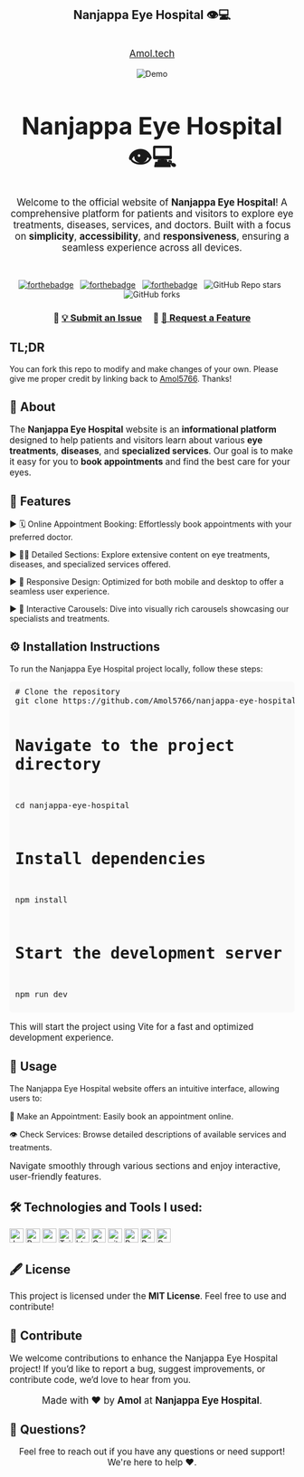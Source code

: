 <h2 align="center">
Nanjappa Eye Hospital 👁️💻</h1>
<p align="center" style="font-size: 1.2em;"><br/>
  <a href="https://eye-hospital-psi.vercel.app/" target="_blank">Amol.tech</a>
</h2>
<div align="center">
  <img alt="Demo" src="./assets/img/home.png" />
</div>


<h1 align="center" style="font-size: 3em;">Nanjappa Eye Hospital 👁️💻</h1>
<p align="center" style="font-size: 1.2em;">
  Welcome to the official website of <strong>Nanjappa Eye Hospital</strong>! A comprehensive platform for patients and visitors to explore eye treatments, diseases, services, and doctors. Built with a focus on <strong>simplicity</strong>, <strong>accessibility</strong>, and <strong>responsiveness</strong>, ensuring a seamless experience across all devices.
</p>

<br/>

<center>

[![forthebadge](https://forthebadge.com/images/badges/built-with-love.svg)](https://forthebadge.com) &nbsp;
[![forthebadge](https://forthebadge.com/images/badges/made-with-javascript.svg)](https://forthebadge.com) &nbsp;
[![forthebadge](https://forthebadge.com/images/badges/open-source.svg)](https://forthebadge.com) &nbsp;
![GitHub Repo stars](https://img.shields.io/github/stars/Amol5766/Eye-hospital?color=red&logo=github&style=for-the-badge) &nbsp;
![GitHub forks](https://img.shields.io/github/forks/Amol5766/Eye-hospital?color=red&logo=github&style=for-the-badge)

</center>

<h3 align="center">
    🔹
    <a href="https://github.com/Amol5766/nanjappa-eye-hospital/issues/new">💡 Submit an Issue</a> &nbsp; &nbsp;
    🔹
    <a href="https://github.com/Amol5766/nanjappa-eye-hospital/pulls">🚀 Request a Feature</a>
</h3>

## TL;DR

You can fork this repo to modify and make changes of your own. Please give me proper credit by linking back to [Amol5766](https://github.com/Amol5766/Eye-hospital). Thanks!

<h2>🏥 About</h2>
<p style="font-size: 1.1em;">
  The <strong>Nanjappa Eye Hospital</strong> website is an <strong>informational platform</strong> designed to help patients and visitors learn about various <strong>eye treatments</strong>, <strong>diseases</strong>, and <strong>specialized services</strong>. Our goal is to make it easy for you to <strong>book appointments</strong> and find the best care for your eyes.
</p>

<h2>🌟 Features</h2>
<p align="left" style="font-size: 1.1em;">
  
  ▶ 🗓 Online Appointment Booking: Effortlessly book appointments with your preferred doctor.</br>
  
  ▶ 👨‍⚕️ Detailed Sections: Explore extensive content on eye treatments, diseases, and specialized services offered.</br>
  
  ▶ 📱 Responsive Design: Optimized for both mobile and desktop to offer a seamless user experience.</br>
  
  ▶ 🎡 Interactive Carousels: Dive into visually rich carousels showcasing our specialists and treatments.
  
</p>

<h2>⚙️ Installation Instructions</h2>
<p style="font-size: 1.1em;">
  
  To run the Nanjappa Eye Hospital project locally, follow these steps:
  
</p>
<pre style="background: #f9f9f9; border-radius: 5px; padding: 10px;">
# Clone the repository
git clone https://github.com/Amol5766/nanjappa-eye-hospital.git

# Navigate to the project directory
cd nanjappa-eye-hospital

# Install dependencies
npm install

# Start the development server
npm run dev
</pre>
<p style="font-size: 1.1em;">
  This will start the project using Vite for a fast and optimized development experience.
</p>

<h2>🚀 Usage</h2>
<p style="font-size: 1.1em;">
  
  The Nanjappa Eye Hospital website offers an intuitive interface, allowing users to:
  
</p>
<p align="left" style="font-size: 1.1em;">
  
  📅 Make an Appointment: Easily book an appointment online.</br>
  
  👁 Check Services: Browse detailed descriptions of available services and treatments.
  
</p>
<p style="font-size: 1.1em;">
  Navigate smoothly through various sections and enjoy interactive, user-friendly features.
</p>

## 🛠️ Technologies and Tools I used:
<p>

<img alt="Javascript" src="https://img.shields.io/badge/JavaScript-323330?style=for-the-badge&logo=javascript&logoColor=F7DF1E"  height="25px"/>
<img alt="React" src="https://img.shields.io/badge/React-20232A?style=for-the-badge&logo=react&logoColor=61DAFB" height="25px"/>
<img alt="npm" src="https://img.shields.io/badge/NPM-%23000000.svg?style=for-the-badge&logo=npm&logoColor=white" height="25px"/>
<img alt="Tailwidcss" src="https://img.shields.io/badge/Tailwind_CSS-38B2AC?style=for-the-badge&logo=tailwind-css&logoColor=white" height="25px"/>
<img alt="html5" src="https://img.shields.io/badge/HTML5-E34F26?style=for-the-badge&logo=html5&logoColor=white" height="25px"/>
<img alt="Css3" src="https://img.shields.io/badge/CSS3-1572B6?style=for-the-badge&logo=css3&logoColor=white" height="25px"/>
<img alt="git" src="https://img.shields.io/badge/-Git-F05032?style=flat-square&logo=git&logoColor=white" height="25px"/>
<img alt="Brave browser" src="https://img.shields.io/badge/-Brave_Browser-FB542B?style=flat-square&logo=brave&logoColor=white" height="25px"/>
<img alt="Prettier" src="https://img.shields.io/badge/-Prettier-F7B93E?style=flat-square&logo=prettier&logoColor=white" height="25px"/>
<img alt="Prettier" src="https://img.shields.io/badge/chatGPT-74aa9c?style=for-the-badge&logo=openai&logoColor=white" height="25px"/>

<h2>🖋 License</h2>
<p style="font-size: 1.1em;">
  This project is licensed under the <strong>MIT License</strong>. Feel free to use and contribute!
</p>

<h2>🙌 Contribute</h2>
<p style="font-size: 1.1em;">
  We welcome contributions to enhance the Nanjappa Eye Hospital project! If you’d like to report a bug, suggest improvements, or contribute code, we’d love to hear from you.
</p>


<p align="center" style="font-size: 1.2em;">Made with ❤️ by <strong>Amol</strong> at <strong>Nanjappa Eye Hospital</strong>.</p>

<h2>📧 Questions?</h2>
<p align="center" style="font-size: 1.1em;">Feel free to reach out if you have any questions or need support! We're here to help ❤️.</p>
